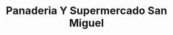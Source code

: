 ---
title: "Panaderia Y Supermercado San Miguel"
url: /south-bend/panaderia-y-supermercado-san-miguel/
shop: Supermarkt
---